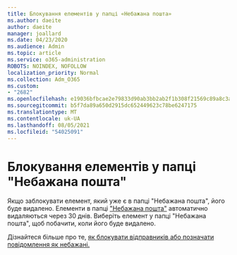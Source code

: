 ```yaml
---
title: Блокування елементів у папці «Небажана пошта»
ms.author: daeite
author: daeite
manager: joallard
ms.date: 04/23/2020
ms.audience: Admin
ms.topic: article
ms.service: o365-administration
ROBOTS: NOINDEX, NOFOLLOW
localization_priority: Normal
ms.collection: Adm_O365
ms.custom:
- "2682"
ms.openlocfilehash: e19036bfbcae2e79833d90ab3bb2ab2f1b308f21569c89a8c3ab2ac321c4214a
ms.sourcegitcommit: b5f7da89a650d2915dc652449623c78be6247175
ms.translationtype: MT
ms.contentlocale: uk-UA
ms.lasthandoff: 08/05/2021
ms.locfileid: "54025091"
---
```

# <a name="blocking-items-in-your-junk-email-folder"></a>Блокування елементів у папці "Небажана пошта"

Якщо заблокувати елемент, який уже є в папці "Небажана пошта", його буде видалено. Елементи в папці ["Небажана пошта"](https://outlook.live.com/mail/junkemail) автоматично видаляються через 30 днів. Виберіть елемент у папці "Небажана пошта", щоб побачити, коли його буде видалено.

Дізнайтеся більше про те, [як блокувати відправників або позначати повідомлення як небажані.](https://support.office.com/article/a3ece97b-82f8-4a5e-9ac3-e92fa6427ae4)
